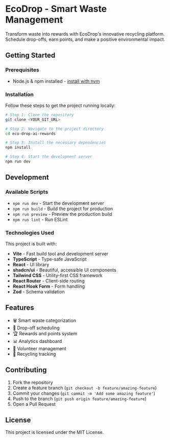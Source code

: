 # EcoDrop - Smart Waste Management

Transform waste into rewards with EcoDrop's innovative recycling platform. Schedule drop-offs, earn points, and make a positive environmental impact.

## Getting Started

### Prerequisites

- Node.js & npm installed - [install with nvm](https://github.com/nvm-sh/nvm#installing-and-updating)

### Installation

Follow these steps to get the project running locally:

```sh
# Step 1: Clone the repository
git clone <YOUR_GIT_URL>

# Step 2: Navigate to the project directory
cd eco-drop-ai-rewards

# Step 3: Install the necessary dependencies
npm install

# Step 4: Start the development server
npm run dev
```

## Development

### Available Scripts

- `npm run dev` - Start the development server
- `npm run build` - Build the project for production
- `npm run preview` - Preview the production build
- `npm run lint` - Run ESLint

### Technologies Used

This project is built with:

- **Vite** - Fast build tool and development server
- **TypeScript** - Type-safe JavaScript
- **React** - UI library
- **shadcn/ui** - Beautiful, accessible UI components
- **Tailwind CSS** - Utility-first CSS framework
- **React Router** - Client-side routing
- **React Hook Form** - Form handling
- **Zod** - Schema validation

## Features

- 🗑️ Smart waste categorization
- 📅 Drop-off scheduling
- 🏆 Rewards and points system
- 📊 Analytics dashboard
- 👥 Volunteer management
- 🔄 Recycling tracking

## Contributing

1. Fork the repository
2. Create a feature branch (`git checkout -b feature/amazing-feature`)
3. Commit your changes (`git commit -m 'Add some amazing feature'`)
4. Push to the branch (`git push origin feature/amazing-feature`)
5. Open a Pull Request

## License

This project is licensed under the MIT License.
